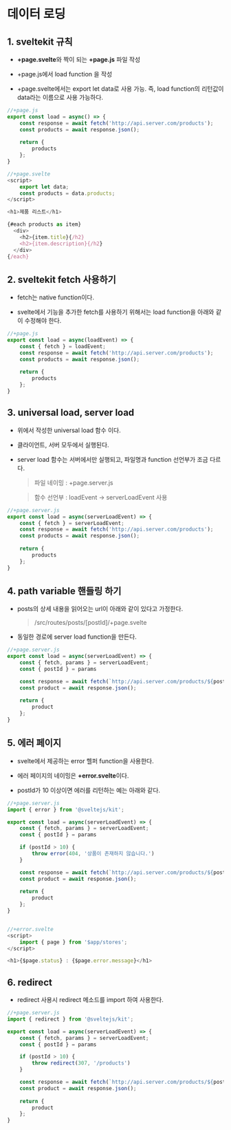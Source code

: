 # 데이터 로딩

## 1. sveltekit 규칙

* **+page.svelte**와 짝이 되는 **+page.js** 파일 작성

* +page.js에서 load function 을 작성

* +page.svelte에서는 export let data로 사용 가능. 즉, load function의 리턴값이 data라는 이름으로 사용 가능하다.

```js
//+page.js
export const load = async() => {
    const response = await fetch('http://api.server.com/products');
    const products = await response.json();
    
    return {
        products
    };
}

//+page.svelte
<script>
    export let data;
    const products = data.products;
</script>

<h1>제품 리스트</h1>

{#each products as item}
  <div>
    <h2>{item.title}{/h2}
    <h2>{item.description}{/h2}        
  </div>
{/each}
```

## 2. sveltekit fetch 사용하기

* fetch는 native function이다.

* svelte에서 기능을 추가한 fetch를 사용하기 위해서는 load function을 아래와 같이 수정해야 한다.

```js
//+page.js
export const load = async(loadEvent) => {
    const { fetch } = loadEvent;
    const response = await fetch('http://api.server.com/products');
    const products = await response.json();
    
    return {
        products
    };
}
```

## 3. universal load, server load

* 위에서 작성한 universal load 함수 이다.

* 클라이언트, 서버 모두에서 실행된다.

* server load 함수는 서버에서만 실행되고, 파일명과 function 선언부가 조금 다르다.

  > 파일 네이밍 : +page.server.js
  
  > 함수 선언부 : loadEvent -> serverLoadEvent 사용

```js
//+page.server.js
export const load = async(serverLoadEvent) => {
    const { fetch } = serverLoadEvent;
    const response = await fetch('http://api.server.com/products');
    const products = await response.json();
    
    return {
        products
    };
}
```

## 4. path variable 핸들링 하기

* posts의 상세 내용을 읽어오는 url이 아래와 같이 있다고 가정한다.

  > /src/routes/posts/[postId]/+page.svelte

* 동일한 경로에 server load function을 만든다.

```js
//+page.server.js
export const load = async(serverLoadEvent) => {
    const { fetch, params } = serverLoadEvent;
    const { postId } = params

    const response = await fetch(`http://api.server.com/products/${postId}`);
    const product = await response.json();
    
    return {
        product
    };
}
```

## 5. 에러 페이지

* svelte에서 제공하는 error 헬퍼 function을 사용한다.

* 에러 페이지의 네이밍은 **+error.svelte**이다.

* postId가 10 이상이면 에러를 리턴하는 예는 아래와 같다.

```js
//+page.server.js
import { error } from '@sveltejs/kit';

export const load = async(serverLoadEvent) => {
    const { fetch, params } = serverLoadEvent;
    const { postId } = params

    if (postId > 10) {
        throw error(404, '상품이 존재하지 않습니다.')
    }

    const response = await fetch(`http://api.server.com/products/${postId}`);
    const product = await response.json();
    
    return {
        product
    };
}


//+error.svelte
<script>
    import { page } from '$app/stores';
</script>

<h1>{$page.status} : {$page.error.message}</h1>
```

## 6. redirect

* redirect 사용시 redirect 메소드를 import 하여 사용한다.

```js
//+page.server.js
import { redirect } from '@sveltejs/kit';

export const load = async(serverLoadEvent) => {
    const { fetch, params } = serverLoadEvent;
    const { postId } = params

    if (postId > 10) {
        throw redirect(307, '/products')
    }

    const response = await fetch(`http://api.server.com/products/${postId}`);
    const product = await response.json();
    
    return {
        product
    };
}
```
